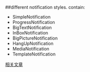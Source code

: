 ##different notification styles.
contain:<br>

* SimpleNotification
* ProgressNotification
* BigTextNotification
* InBoxNotification
* BigPictureNotification
* HangUpNotification
* MediaNotification
* TemplateNotification

<a href="https://github.com/wslaimin/blog/blob/master/Notification.md">相关文章</a>